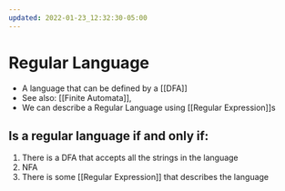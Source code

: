 ```yaml
---
updated: 2022-01-23_12:32:30-05:00
---
```

# Regular Language
* A language that can be defined by a [[DFA]]
* See also: [[Finite Automata]],
* We can describe a Regular Language using  [[Regular Expression]]s

## Is a regular language if and only if:
1. There is a DFA that accepts all the strings in the language
2. NFA
3. There is some [[Regular Expression]] that describes the language
